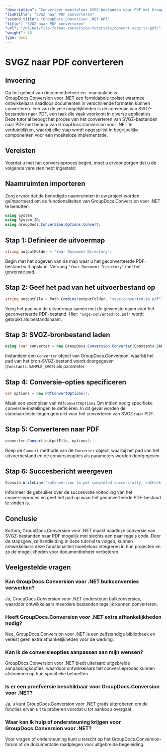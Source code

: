 ```yaml
---
"description": "Converteer moeiteloos SVGZ-bestanden naar PDF met GroupDocs.Conversion voor .NET. Ontdek de stapsgewijze tutorial en profiteer van naadloze mogelijkheden voor documentbeheer."
"linktitle": "SVGZ naar PDF converteren"
"second_title": "GroupDocs.Conversion .NET API"
"title": "SVGZ naar PDF converteren"
"url": "/nl/net/file-format-conversion-tutorials/convert-svgz-to-pdf/"
"weight": 16
type: docs
---
```

# SVGZ naar PDF converteren

## Invoering
Op het gebied van documentbeheer en -manipulatie is GroupDocs.Conversion voor .NET een formidabele toolset waarmee ontwikkelaars naadloos documenten in verschillende formaten kunnen converteren. Een van de vele mogelijkheden is de conversie van SVGZ-bestanden naar PDF, een taak die vaak voorkomt in diverse applicaties. Deze tutorial beoogt het proces van het converteren van SVGZ-bestanden naar PDF met behulp van GroupDocs.Conversion voor .NET te verduidelijken, waarbij elke stap wordt opgesplitst in begrijpelijke componenten voor een moeiteloze implementatie.
## Vereisten
Voordat u met het conversieproces begint, moet u ervoor zorgen dat u de volgende vereisten hebt ingesteld:

## Naamruimten importeren
Zorg ervoor dat de benodigde naamruimten in uw project worden geïmporteerd om de functionaliteiten van GroupDocs.Conversion voor .NET te benutten.
```csharp
using System;
using System.IO;
using GroupDocs.Conversion.Options.Convert;
```

## Stap 1: Definieer de uitvoermap
```csharp
string outputFolder = "Your Document Directory";
```
Begin met het opgeven van de map waar u het geconverteerde PDF-bestand wilt opslaan. Vervang `"Your Document Directory"` met het gewenste pad.
## Stap 2: Geef het pad van het uitvoerbestand op
```csharp
string outputFile = Path.Combine(outputFolder, "svgz-converted-to.pdf");
```
Voeg het pad van de uitvoermap samen met de gewenste naam voor het geconverteerde PDF-bestand. Hier: `"svgz-converted-to.pdf"` wordt gebruikt als bestandsnaam.
## Stap 3: SVGZ-bronbestand laden
```csharp
using (var converter = new GroupDocs.Conversion.Converter(Constants.SAMPLE_SVGZ))
```
Instantieer een `Converter` object van GroupDocs.Conversion, waarbij het pad van het bron-SVGZ-bestand wordt doorgegeven (`Constants.SAMPLE_SVGZ`) als parameter.
## Stap 4: Conversie-opties specificeren
```csharp
var options = new PdfConvertOptions();
```
Maak een exemplaar van `PdfConvertOptions` Om indien nodig specifieke conversie-instellingen te definiëren. In dit geval worden de standaardinstellingen gebruikt voor het converteren van SVGZ naar PDF.
## Stap 5: Converteren naar PDF
```csharp
converter.Convert(outputFile, options);
```
Roep de `Convert` methode van de `Converter` object, waarbij het pad van het uitvoerbestand en de conversieopties als parameters worden doorgegeven.
## Stap 6: Succesbericht weergeven
```csharp
Console.WriteLine("\nConversion to pdf completed successfully. \nCheck output in {0}", outputFolder);
```
Informeer de gebruiker over de succesvolle voltooiing van het conversieproces en geef het pad op waar het geconverteerde PDF-bestand te vinden is.

## Conclusie
Kortom, GroupDocs.Conversion voor .NET maakt naadloze conversie van SVGZ-bestanden naar PDF mogelijk met slechts een paar regels code. Door de stapsgewijze handleiding in deze tutorial te volgen, kunnen ontwikkelaars deze functionaliteit moeiteloos integreren in hun projecten en zo de mogelijkheden voor documentbeheer verbeteren.
## Veelgestelde vragen
### Kan GroupDocs.Conversion voor .NET bulkconversies verwerken?
Ja, GroupDocs.Conversion voor .NET ondersteunt bulkconversies, waardoor ontwikkelaars meerdere bestanden tegelijk kunnen converteren.
### Heeft GroupDocs.Conversion voor .NET extra afhankelijkheden nodig?
Nee, GroupDocs.Conversion voor .NET is een zelfstandige bibliotheek en vereist geen extra afhankelijkheden voor de werking.
### Kan ik de conversieopties aanpassen aan mijn wensen?
GroupDocs.Conversion voor .NET biedt uiteraard uitgebreide aanpassingsopties, waardoor ontwikkelaars het conversieproces kunnen afstemmen op hun specifieke behoeften.
### Is er een proefversie beschikbaar voor GroupDocs.Conversion voor .NET?
Ja, u kunt GroupDocs.Conversion voor .NET gratis uitproberen om de functies ervan uit te proberen voordat u tot aankoop overgaat.
### Waar kan ik hulp of ondersteuning krijgen voor GroupDocs.Conversion voor .NET?
Voor vragen of ondersteuning kunt u terecht op het GroupDocs.Conversion-forum of de documentatie raadplegen voor uitgebreide begeleiding.